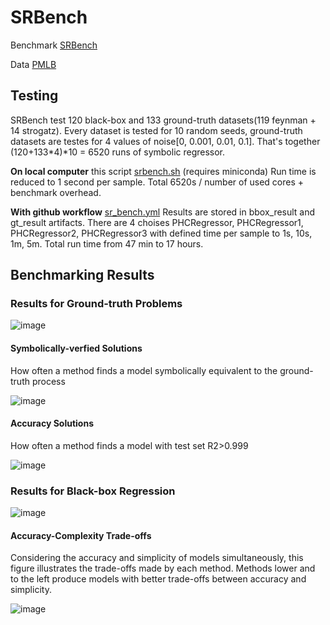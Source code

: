 # SRBench

Benchmark [SRBench](https://github.com/cavalab/srbench)

Data [PMLB](https://github.com/EpistasisLab/pmlb)

## Testing

SRBench test 120 black-box and 133 ground-truth datasets(119 feynman + 14 strogatz). Every dataset is tested for 10 random seeds, 
ground-truth datasets are testes for 4 values of noise[0, 0.001, 0.01, 0.1]. That's together (120+133*4)*10 = 6520 runs of symbolic regressor. 

__On local computer__ this script [srbench.sh](srbench.sh) (requires miniconda)
Run time is reduced to 1 second per sample. Total 6520s / number of used cores + benchmark overhead.

__With github workflow__ [sr_bench.yml](../.github/workflows/sr_bench.yml)
Results are stored in bbox_result and gt_result artifacts. There are 4 choises PHCRegressor, PHCRegressor1, PHCRegressor2, PHCRegressor3 with defined time 
per sample to 1s, 10s, 1m, 5m. Total run time from 47 min to 17 hours. 
  

## Benchmarking Results


### Results for Ground-truth Problems

![image](https://github.com/janoPig/HROCH/assets/75015989/3fa087dc-8caf-4301-86d7-4e79a4e84402)


#### Symbolically-verfied Solutions

How often a method finds a model symbolically equivalent to the ground-truth process

![image](https://github.com/janoPig/HROCH/assets/75015989/d36028fd-5d5c-4713-833c-a4999c15a7b2)


#### Accuracy Solutions

How often a method finds a model with test set R2>0.999

![image](https://github.com/janoPig/HROCH/assets/75015989/7c224295-f4e2-4c40-bb8b-a77c41442fb2)



### Results for Black-box Regression

![image](https://github.com/janoPig/HROCH/assets/75015989/6fd95437-e650-480e-b753-d4a4a52469d9)



#### Accuracy-Complexity Trade-offs

Considering the accuracy and simplicity of models simultaneously, this figure illustrates the trade-offs made by each method. 
Methods lower and to the left produce models with better trade-offs between accuracy and simplicity. 

![image](https://github.com/janoPig/HROCH/assets/75015989/4b529914-3c2e-4c64-be12-86478a556dd8)




